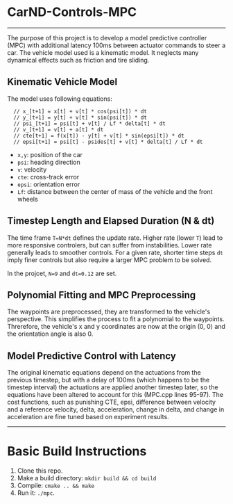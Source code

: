 # CarND-Controls-MPC
---

The purpose of this project is to develop a model predictive controller (MPC) with additional latency 100ms between actuator commands to steer a car. The vehicle model used is a kinematic model. It neglects many dynamical effects such as friction and tire sliding. 

## Kinematic Vehicle Model
The model uses following equations:
```
  // x_[t+1] = x[t] + v[t] * cos(psi[t]) * dt
  // y_[t+1] = y[t] + v[t] * sin(psi[t]) * dt
  // psi_[t+1] = psi[t] + v[t] / Lf * delta[t] * dt
  // v_[t+1] = v[t] + a[t] * dt
  // cte[t+1] = f(x[t]) - y[t] + v[t] * sin(epsi[t]) * dt
  // epsi[t+1] = psi[t] - psides[t] + v[t] * delta[t] / Lf * dt

```
* `x,y`: position of the car
* `psi`: heading direction
* `v`: velocity 
* `cte`: cross-track error 
* `epsi`: orientation error 
* `Lf`: distance between the center of mass of the vehicle and the front wheels 

## Timestep Length and Elapsed Duration (N & dt)

The time frame `T=N*dt` defines the update rate. Higher rate (lower `T`) lead to more responsive controlers, but can suffer from instabilities. Lower rate generally leads to smoother controls. For a given rate, shorter time steps `dt` imply finer controls but also require a larger MPC problem to be solved. 

In the projcet, `N=9` and `dt=0.12` are set.

## Polynomial Fitting and MPC Preprocessing

The waypoints are preprocessed, they are transformed to the vehicle's perspective. This simplifies the process to fit a polynomial to the waypoints. Threrefore, the vehicle's x and y coordinates are now at the origin (0, 0) and the orientation angle is also 0.

## Model Predictive Control with Latency

The original kinematic equations depend on the actuations from the previous timestep, but with a delay of 100ms (which happens to be the timestep interval) the actuations are applied another timestep later, so the equations have been altered to account for this (MPC.cpp lines 95-97). 
The cost functions, such as punishing CTE, epsi, difference between velocity and a reference velocity, delta, acceleration, change in delta, and change in acceleration are fine tuned based on experiment results. 

---
# Basic Build Instructions

1. Clone this repo.
2. Make a build directory: `mkdir build && cd build`
3. Compile: `cmake .. && make`
4. Run it: `./mpc`.
